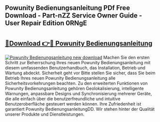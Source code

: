 ## Powunity Bedienungsanleitung PDf Free Download - Part-nZZ Service Owner Guide - User Repair Edition 0RNgE

# <h2><a href="http://df15u1.blite.top/?on=Powunity+Bedienungsanleitung">🔗Download 👉🔴 Powunity Bedienungsanleitung</a></h2>

[![Powunity Bedienungsanleitung new download](https://i.imgur.com/lujVjoI.png)](http://df15u1.blite.top/?on=Powunity+Bedienungsanleitung)
Machen Sie den ersten Schritt zur Beherrschung Ihres neuen Powunity Bedienungsanleitung mit diesem umfassenden Benutzerhandbuch, das Installation, Betrieb und Wartung abdeckt. Sicherheit geht vor Bitte stellen Sie sicher, dass Sie beim Betrieb Ihres neuen Powunity Bedienungsanleitung alle Sicherheitsvorkehrungen beachten. Zu den erweiterten Funktionen von Powunity Bedienungsanleitung gehören Geolokalisierung, intelligente Warnungen, anpassbare Designs und Synchronisierung mehrerer Geräte, die alle einfach über die benutzerfreundliche und intuitive Benutzeroberfläche gesteuert werden können. Ihre Zufriedenheit ist garantiert Powunity BedienungsanleitungDD. Wir stehen hinter der Qualität unserer Produkte und Dienstleistungen.
